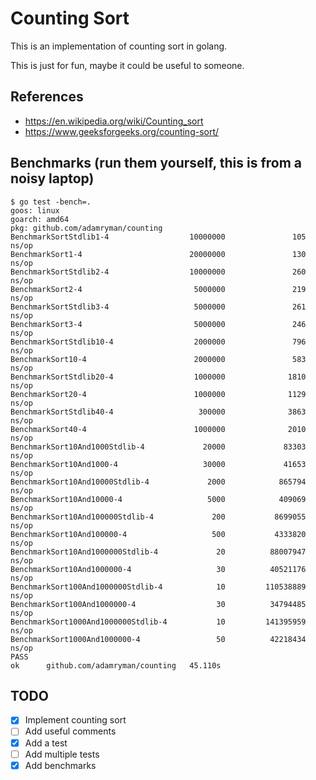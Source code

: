 # Counting Sort

This is an implementation of counting sort in golang.

This is just for fun, maybe it could be useful to someone.

## References

- https://en.wikipedia.org/wiki/Counting_sort
- https://www.geeksforgeeks.org/counting-sort/

## Benchmarks (run them yourself, this is from a noisy laptop)

```
$ go test -bench=.
goos: linux
goarch: amd64
pkg: github.com/adamryman/counting
BenchmarkSortStdlib1-4                  10000000               105 ns/op
BenchmarkSort1-4                        20000000               130 ns/op
BenchmarkSortStdlib2-4                  10000000               260 ns/op
BenchmarkSort2-4                         5000000               219 ns/op
BenchmarkSortStdlib3-4                   5000000               261 ns/op
BenchmarkSort3-4                         5000000               246 ns/op
BenchmarkSortStdlib10-4                  2000000               796 ns/op
BenchmarkSort10-4                        2000000               583 ns/op
BenchmarkSortStdlib20-4                  1000000              1810 ns/op
BenchmarkSort20-4                        1000000              1129 ns/op
BenchmarkSortStdlib40-4                   300000              3863 ns/op
BenchmarkSort40-4                        1000000              2010 ns/op
BenchmarkSort10And1000Stdlib-4             20000             83303 ns/op
BenchmarkSort10And1000-4                   30000             41653 ns/op
BenchmarkSort10And10000Stdlib-4             2000            865794 ns/op
BenchmarkSort10And10000-4                   5000            409069 ns/op
BenchmarkSort10And100000Stdlib-4             200           8699055 ns/op
BenchmarkSort10And100000-4                   500           4333820 ns/op
BenchmarkSort10And1000000Stdlib-4             20          88007947 ns/op
BenchmarkSort10And1000000-4                   30          40521176 ns/op
BenchmarkSort100And1000000Stdlib-4            10         110538889 ns/op
BenchmarkSort100And1000000-4                  30          34794485 ns/op
BenchmarkSort1000And1000000Stdlib-4           10         141395959 ns/op
BenchmarkSort1000And1000000-4                 50          42218434 ns/op
PASS
ok      github.com/adamryman/counting   45.110s
```

## TODO

- [X] Implement counting sort
- [ ] Add useful comments
- [X] Add a test
- [ ] Add multiple tests
- [X] Add benchmarks
